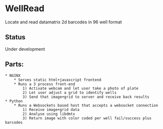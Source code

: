 # WellRead
Locate and read datamatrix 2d barcodes in 96 well format

## Status
Under development  

## Parts:
    * NGINX
        * Serves static html+javascript frontend
        * Runs a 3 process front-end
            1) Activate webcam and let user take a photo of plate
            2) Let user adjust a grid to identify wells
            3) Send that image+grid to server and receive back results
    * Python
        * Runs a Websockets based host that accepts a websocket connection
            1) Receive image+grid data
            2) Analyse using libdmtx
            3) Return image with color coded per well fail/success plus barcodes 
